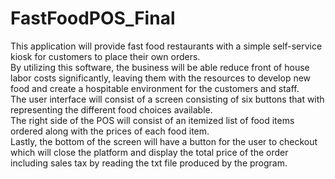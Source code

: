 # FastFoodPOS_Final
This application will provide fast food restaurants with a simple self-service kiosk for customers to place their own orders.  
By utilizing this software, the business will be able reduce front of house labor costs significantly, leaving them with the resources to develop new 
food and create a hospitable environment for the customers and staff.  
The user interface will consist of a screen consisting of six buttons that with representing the different food choices available.  
The right side of the POS will consist of an itemized list of food items ordered along with the prices of each food item.  
Lastly, the bottom of the screen will have a button for the user to checkout which will close the platform and display the total price 
of the order including sales tax by reading the txt file produced by the program.  
